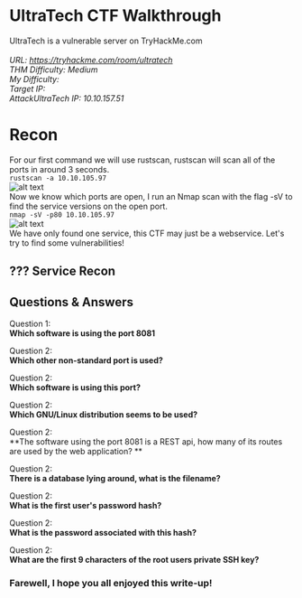 
# UltraTech CTF Walkthrough

UltraTech is a vulnerable server on TryHackMe.com<br />
<br />
<i>URL: https://tryhackme.com/room/ultratech<br />
THM Difficulty: Medium<br />
My Difficulty: <br />
Target IP: <br />
AttackUltraTech IP: 10.10.157.51<br />
</i>

# Recon

For our first command we will use rustscan, rustscan will scan all of the ports in around 3 seconds.<br />
```rustscan -a 10.10.105.97```<br />
![alt text](https://github.com/JcmniaCS/TryHackMe/blob/main/UltraTech/screenshots/SCREENSHOT1.png?raw=true)<br />
Now we know which ports are open, I run an Nmap scan with the flag -sV to find the service versions on the open port.<br />
```nmap -sV -p80 10.10.105.97```<br />
![alt text](https://github.com/JcmniaCS/TryHackMe/blob/main/UltraTech/screenshots/SCREENSHOT2.png?raw=true)<br />
We have only found one service, this CTF may just be a webservice. Let's try to find some vulnerabilities!

## ??? Service Recon



## Questions & Answers

Question 1:<br />
**Which software is using the port 8081** <br />

Question 2:<br />
**Which other non-standard port is used?** <br />

Question 2:<br />
**Which software is using this port?** <br />

Question 2:<br />
**Which GNU/Linux distribution seems to be used?** <br />

Question 2:<br />
**The software using the port 8081 is a REST api, how many of its routes are used by the web application? ** <br />

Question 2:<br />
**There is a database lying around, what is the filename?** <br />

Question 2:<br />
**What is the first user's password hash?** <br />

Question 2:<br />
**What is the password associated with this hash?** <br />

Question 2:<br />
**What are the first 9 characters of the root users private SSH key?** <br />

### Farewell, I hope you all enjoyed this write-up!


